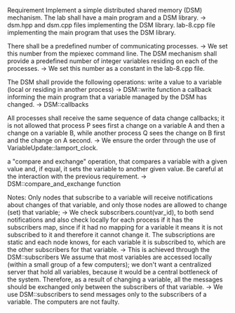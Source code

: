 Requirement
Implement a simple distributed shared memory (DSM) mechanism. 
The lab shall have a main program and a DSM library. -> dsm.hpp and dsm.cpp files implementing the DSM library. lab-8.cpp file implementing the main program that uses the DSM library.

There shall be a predefined number of communicating processes. -> We set this number from the mpiexec command line.
The DSM mechanism shall provide a predefined number of integer variables residing on each of the processes. -> We set this number as a constant in the lab-8.cpp file.


The DSM shall provide the following operations:
write a value to a variable (local or residing in another process) -> DSM::write function
a callback informing the main program that a variable managed by the DSM has changed.  -> DSM::callbacks

All processes shall receive the same sequence of data change callbacks; it is not allowed that process P sees first a change on a variable A and then a change on a variable B, while another process Q sees the change on B first and the change on A second. -> We ensure the order through the use of VariableUpdate::lamport_clock.

a "compare and exchange" operation, that compares a variable with a given value and, if equal, it sets the variable to another given value. Be careful at the interaction with the previous requirement. -> DSM::compare_and_exchange function

Notes:
Only nodes that subscribe to a variable will receive notifications about changes of that variable, and only those nodes are allowed to change (set) that variable; -> We check subscribers.count(var_id), to both send notifications and also check locally for each process if it has the subscribers map, since if it had no mapping for a variable it means it is not subscribed to it and therefore it cannot change it.
The subscriptions are static and each node knows, for each variable it is subscribed to, which are the other subscribers for that variable. -> This is achieved through the DSM::subscribers 
We assume that most variables are accessed locally (within a small group of a few computers); we don't want a centralized server that hold all variables, because it would be a central bottleneck of the system. Therefore, as a result of changing a variable, all the messages should be exchanged only between the subscribers of that variable. -> We use DSM::subscribers to send messages only to the subscribers of a variable.
The computers are not faulty.